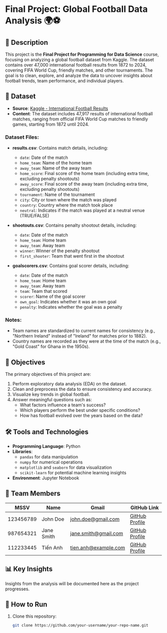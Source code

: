 # Final Project: Global Football Data Analysis 🌍⚽

## 📜 Description
This project is the **Final Project for Programming for Data Science** course, focusing on analyzing a global football dataset from Kaggle. The dataset contains over 47,000 international football results from 1872 to 2024, covering FIFA World Cup, friendly matches, and other tournaments. The goal is to clean, explore, and analyze the data to uncover insights about football trends, team performance, and individual players.

## 📂 Dataset
- **Source**: [Kaggle - International Football Results](https://www.kaggle.com)
- **Content**: The dataset includes 47,917 results of international football matches, ranging from official FIFA World Cup matches to friendly games, starting from 1872 until 2024.
  
### Dataset Files:
- **results.csv**: Contains match details, including:
  - `date`: Date of the match
  - `home_team`: Name of the home team
  - `away_team`: Name of the away team
  - `home_score`: Final score of the home team (including extra time, excluding penalty shootouts)
  - `away_score`: Final score of the away team (including extra time, excluding penalty shootouts)
  - `tournament`: Name of the tournament
  - `city`: City or town where the match was played
  - `country`: Country where the match took place
  - `neutral`: Indicates if the match was played at a neutral venue (TRUE/FALSE)

- **shootouts.csv**: Contains penalty shootout details, including:
  - `date`: Date of the match
  - `home_team`: Home team
  - `away_team`: Away team
  - `winner`: Winner of the penalty shootout
  - `first_shooter`: Team that went first in the shootout

- **goalscorers.csv**: Contains goal scorer details, including:
  - `date`: Date of the match
  - `home_team`: Home team
  - `away_team`: Away team
  - `team`: Team that scored
  - `scorer`: Name of the goal scorer
  - `own_goal`: Indicates whether it was an own goal
  - `penalty`: Indicates whether the goal was a penalty

### Notes:
- Team names are standardized to current names for consistency (e.g., "Northern Ireland" instead of "Ireland" for matches prior to 1882).
- Country names are recorded as they were at the time of the match (e.g., "Gold Coast" for Ghana in the 1950s).

## 🎯 Objectives
The primary objectives of this project are:  
1. Perform exploratory data analysis (EDA) on the dataset.  
2. Clean and preprocess the data to ensure consistency and accuracy.  
3. Visualize key trends in global football.  
4. Answer meaningful questions such as:  
   - What factors influence a team's success?  
   - Which players perform the best under specific conditions?  
   - How has football evolved over the years based on the data?

## 🛠️ Tools and Technologies
- **Programming Language**: Python  
- **Libraries**:  
  - `pandas` for data manipulation  
  - `numpy` for numerical operations  
  - `matplotlib` and `seaborn` for data visualization  
  - `scikit-learn` for potential machine learning insights  
- **Environment**: Jupyter Notebook

## 👥 Team Members
| MSSV         | Name             | Gmail                | GitHub Link                    |
|--------------|------------------|----------------------|--------------------------------|
| 123456789    | John Doe         | john.doe@gmail.com    | [GitHub Profile](https://github.com/johndoe) |
| 987654321    | Jane Smith       | jane.smith@gmail.com  | [GitHub Profile](https://github.com/janesmith) |
| 112233445    | Tiến Anh         | tien.anh@example.com | [GitHub Profile](https://github.com/tienanh) |

## 📊 Key Insights
Insights from the analysis will be documented here as the project progresses.

## 🚀 How to Run
1. Clone this repository:  
   ```bash
   git clone https://github.com/your-username/your-repo-name.git
